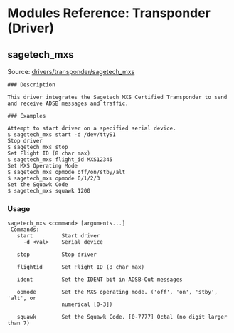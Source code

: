 # Modules Reference: Transponder (Driver)
## sagetech_mxs
Source: [drivers/transponder/sagetech_mxs](https://github.com/PX4/PX4-Autopilot/tree/release/1.14/src/drivers/transponder/sagetech_mxs)


	### Description

	This driver integrates the Sagetech MXS Certified Transponder to send and receive ADSB messages and traffic.

	### Examples

	Attempt to start driver on a specified serial device.
	$ sagetech_mxs start -d /dev/ttyS1
	Stop driver
	$ sagetech_mxs stop
	Set Flight ID (8 char max)
	$ sagetech_mxs flight_id MXS12345
	Set MXS Operating Mode
	$ sagetech_mxs opmode off/on/stby/alt
	$ sagetech_mxs opmode 0/1/2/3
	Set the Squawk Code
	$ sagetech_mxs squawk 1200
	
<a id="sagetech_mxs_usage"></a>
### Usage
```
sagetech_mxs <command> [arguments...]
 Commands:
   start         Start driver
     -d <val>    Serial device

   stop          Stop driver

   flightid      Set Flight ID (8 char max)

   ident         Set the IDENT bit in ADSB-Out messages

   opmode        Set the MXS operating mode. ('off', 'on', 'stby', 'alt', or
                 numerical [0-3])

   squawk        Set the Squawk Code. [0-7777] Octal (no digit larger than 7)
```
